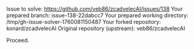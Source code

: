 Issue to solve: https://github.com/veb86/zcadvelecAI/issues/138
Your prepared branch: issue-138-22dabcc7
Your prepared working directory: /tmp/gh-issue-solver-1760081150487
Your forked repository: konard/zcadvelecAI
Original repository (upstream): veb86/zcadvelecAI

Proceed.